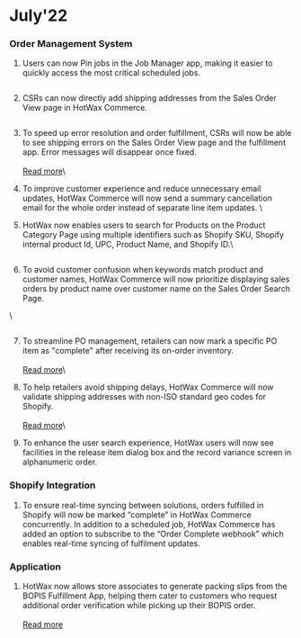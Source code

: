 # July'22

### Order Management System

1. Users can now Pin jobs in the Job Manager app, making it easier to quickly access the most critical scheduled jobs.

<figure><img src="https://www.hotwax.co/hs-fs/hubfs/Pin%20Jobs-1.png?width=830&#x26;height=616&#x26;name=Pin%20Jobs-1.png" alt=""><figcaption></figcaption></figure>

2. CSRs can now directly add shipping addresses from the Sales Order View page in HotWax Commerce.

<figure><img src="https://www.hotwax.co/hs-fs/hubfs/Add%20Shipping%20address.png?width=830&#x26;height=616&#x26;name=Add%20Shipping%20address.png" alt=""><figcaption></figcaption></figure>

3. To speed up error resolution and order fulfillment, CSRs will now be able to see shipping errors on the Sales Order View page and the fulfillment app.  Error messages will disappear once fixed. \
   \
   [Read more](enhancing-shipping-error-visibility.md)\

4. To improve customer experience and reduce unnecessary email updates, HotWax Commerce will now send a summary cancellation email for the whole order instead of separate line item updates.  \

5. HotWax now enables users to search for Products on the Product Category Page using multiple identifiers such as Shopify SKU, Shopify internal product Id, UPC, Product Name, and Shopify ID.\


<figure><img src="https://www.hotwax.co/hs-fs/hubfs/Product%20Search%20in%20Product%20Category%20page.png?width=830&#x26;height=613&#x26;name=Product%20Search%20in%20Product%20Category%20page.png" alt=""><figcaption></figcaption></figure>

6. To avoid customer confusion when keywords match product and customer names, HotWax Commerce will now prioritize displaying sales orders by product name over customer name on the Sales Order Search Page.

\


<figure><img src="https://www.hotwax.co/hs-fs/hubfs/Display%20Sales%20order%20by%20Product%20Name-1.png?width=830&#x26;height=579&#x26;name=Display%20Sales%20order%20by%20Product%20Name-1.png" alt=""><figcaption></figcaption></figure>

7. To streamline PO management, retailers can now mark a specific PO item as "complete" after receiving its on-order inventory. \
   \
   [Read more](marking-purchase-order-items-as-complete-after-receiving-on-order-inventory.md)\

8. To help retailers avoid shipping delays, HotWax Commerce will now validate shipping addresses with non-ISO standard geo codes for Shopify. \
   \
   [Read more](mapping-non-iso-standard-geocodes.md)\

9. To enhance the user search experience, HotWax users will now see facilities in the release item dialog box and the record variance screen in alphanumeric order.&#x20;

### Shopify Integration

1. To ensure real-time syncing between solutions, orders fulfilled in Shopify will now be marked “complete” in HotWax Commerce concurrently. In addition to a scheduled job, HotWax Commerce has added an option to subscribe to the “Order Complete webhook” which enables real-time syncing of fulfilment updates.

### Application

1. HotWax now allows store associates to generate packing slips from the BOPIS Fulfillment App, helping them cater to customers who request additional order verification while picking up their BOPIS order. \
   \
   [Read more](generate-packing-slips-directly-from-the-bopis-fulfillment-app.md)
